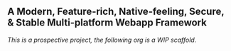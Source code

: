 ## A Modern, Feature-rich, Native-feeling, Secure, & Stable Multi-platform Webapp Framework

*This is a prospective project, the following org is a WIP scaffold.*
